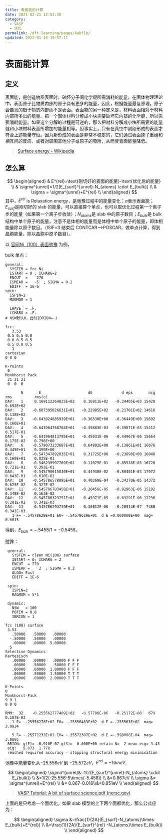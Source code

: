 ```yaml
---
title: 表面能的计算
date: 2021-02-21 12:52:30
category:
  - VASP
  - 优化
permalink: /dft-learning/pages/4abf1b/
updated: 2022-01-16 19:57:11
---
```


# 表面能计算

## 定义

表面能，是创造物质表面时，破坏分子间化学键所需消耗的能量。在固体物理理论中，表面原子比物质内部的原子具有更多的能量，因此，根据能量最低原理，原子会自发的趋于物质内部而不是表面。表面能的另一种定义是，材料表面相对于材料内部所多出的能量。把一个固体材料分解成小块需要破坏它内部的化学键，所以需要消耗能量。如果这个分解的过程是可逆的，那么把材料分解成小块所需要的能量就和小块材料表面所增加的能量相等。但事实上，只有在真空中刚刚形成的表面才符合上述能量守恒。因为新形成的表面是非常不稳定的，它们通过表面原子重组和相互间的反应，或者对周围其他分子或原子的吸附，从而使表面能量降低。

> [Surface energy - Wikipedia](https://en.wikipedia.org/wiki/Surface_energy)

## 怎么算

$$
\begin{aligned}
& E^{rel}=\text{刚切好的表面的能量}-\text{优化后的能量} \\
& \sigma^{unrel}=1/2(E_{surf}^{unrel}-N_{atoms} \cdot E_{bulk}) \\
& \sigma = \sigma^{unrel}+E^{rel} \\
\end{aligned}
$$
其中，$E^{rel}$  is Relaxation energy，是弛豫过程中的能量变化；$\sigma$表示表面能；$E_{surf}$是刚切好的 slab 的能量，可以直接算个单点，也可以取优化过程第一个离子步的能量（如果第一个离子步收敛）；$N_{atoms}$是 slab 中的原子数目；$E_{bulk}$是 bulk 结构中单个原子的能量，注意不是体相的能量而是体相中单个原子的能量，即体相能量除以原子数目。（ISIF=3 结束后 CONTCAR-->POSCAR，做单点计算，得到晶胞能量，除以晶胞中原子数目）。

以 [官网$Ni（100）$表面弛豫](http://cms.mpi.univie.ac.at/wiki/index.php/Ni_100_surface_relaxation) 为例，

bulk 单点：

<code-group>

<code-block title="INCAR">

```
general:
  SYSTEM = fcc Ni
  ISTART = 0 ; ICHARG=2
  ENCUT  =    270
  ISMEAR =   -5  ; SIGMA = 0.2
  EDIFF  = 1E-6
spin:
  ISPIN=2
  MAGMOM = 1

  LWAVE  = .F.
  LCHARG = .F.
# NSW默认0，此时IBRION=-1
```

</code-block>

<code-block title="POSCAR">

```
fcc:
   3.53
 0.5 0.5 0.0
 0.0 0.5 0.5
 0.5 0.0 0.5
   1
cartesian
0 0 0
```

</code-block>

<code-block title="KPOINTS">

```
K-Points
 0
Monkhorst Pack
 21 21 21
 0  0  0
```

</code-block>

<code-block title="stdout" active>

```
       N       E                     dE             d eps       ncg     rms          rms(c)
DAV:   1     0.169112264825E+02    0.16911E+02   -0.34405E+03 15420   0.692E+02
DAV:   2    -0.607395026631E+01   -0.22985E+02   -0.21701E+02 14616   0.118E+02
DAV:   3    -0.643924885939E+01   -0.36530E+00   -0.36449E+00 15692   0.166E+01
DAV:   4    -0.643964768764E+01   -0.39883E-03   -0.39871E-03 15212   0.517E-01
DAV:   5    -0.643964813795E+01   -0.45031E-06   -0.44967E-06 15664   0.175E-02    0.796E+00
DAV:   6    -0.579073233687E+01    0.64892E+00   -0.13861E+01 16076   0.445E+01    0.399E+00
DAV:   7    -0.547347892035E+01    0.31725E+00   -0.23898E+00 16048   0.169E+01    0.825E-01
DAV:   8    -0.546239997769E+01    0.11079E-01   -0.85528E-03 16728   0.721E-01    0.393E-01
DAV:   9    -0.545790615830E+01    0.44938E-02   -0.80401E-03 17972   0.643E-01    0.610E-02
DAV:  10    -0.545786578895E+01    0.40369E-04   -0.34370E-05 14372   0.625E-02    0.327E-02
DAV:  11    -0.545786783458E+01   -0.20456E-05   -0.92963E-06 15192   0.348E-02    0.163E-02
DAV:  12    -0.545786323751E+01    0.45971E-05   -0.63291E-06 12236   0.281E-02    0.341E-03
DAV:  13    -0.545786293739E+01    0.30012E-06   -0.20914E-07  7480   0.342E-03
   1 F= -.54578629E+01 E0= -.54578629E+01  d E =0.000000E+00  mag=     0.6015
```

</code-block>

</code-group>

得到，$E_{bulk}=-.5458/1=-0.5458$。

弛豫：

<code-group>

<code-block title="INCAR">

```
 general:
   SYSTEM = clean Ni(100) surface
   ISTART = 0; ICHARG = 2
   ENCUT  = 270 
   ISMEAR =    2  ; SIGMA = 0.2
   ALGO= Fast
   EDIFF = 1E-6

 spin:
   ISPIN=2
   MAGMOM = 5*1

 dynamic:
   NSW   = 100
   POTIM = 0.8
   IBRION = 1
```

</code-block>

<code-block title="POSCAR">

```
fcc (100) surface
 3.53
   .50000   .50000   .00000
  -.50000   .50000   .00000
   .00000   .00000  5.00000
  5
Selective Dynamics
Kartesisch
   .00000   .00000   .00000 F F F
   .00000   .50000   .50000 F F F
   .00000   .00000  1.00000 F F F
   .00000   .50000  1.50000 T T T
   .00000   .00000  2.00000 T T T
```

</code-block>

<code-block title="KPOINTS">

```
K-Points
0
Monkhorst-Pack
9 9 1
0 0 0
```

</code-block>

<code-block title="stdout" active>

```
RMM:  32    -0.255562777489E+02   -0.57706E-06   -0.25172E-08   679   0.107E-03
   1 F= -.25556278E+02 E0= -.25556483E+02  d E =-.255563E+02  mag=     3.0934

   5 F= -.25572232E+02 E0= -.25572307E+02  d E =-.598008E-04  mag=     3.0895
 BRION: g(F)=  0.910E-07 g(S)=  0.000E+00 retain N=  2 mean eig= 3.43
 eig:   5.073  1.778
 reached required accuracy - stopping structural energy minimisation
```

</code-block>

</code-group>

弛豫中能量变化从$-25.556 eV$ 到 $-25.572 eV$，$E^{rel}=-16meV$.

$$
\begin{aligned}
\sigma^{unrel}&=1/2(E_{surf}^{unrel}-N_{atoms} \cdot E_{bulk}) \\
              &=1/2(-25.556-5\times(-5.458)) \\
              &=0.867eV \\
\sigma &= \sigma^{unrel}+E^{rel} \\
       &= 0.867-0.016\\&=0.851eV \\
\end{aligned}
$$

> [VASP Tutorial: A bit of surface science.pdf  (nersc.gov)](https://www.nersc.gov/assets/Uploads/VASP-tutorial-SurfaceScience.pdf)

上面的是只考虑一个面优化，如果 slab 模型的上下两个面都优化，那么公式应为：

$$
\begin{aligned}
\sigma &=\frac{1}{2A}(E_{surf}-N_{atoms}\times E_{bulk}+E^{rel}) \\
       &=\frac{1}{2A}(E_{surf}^{rel} -N_{atoms}\times E_{bulk}) \\
\end{aligned}
$$
